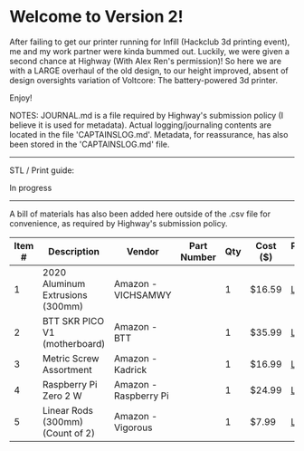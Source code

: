 # Welcome to Version 2!

After failing to get our printer running for Infill (Hackclub 3d printing event), me and my work partner were kinda bummed out.
Luckily, we were given a second chance at Highway (With Alex Ren's permission)! So here we are with a LARGE overhaul of the old design, to our height improved, absent of design
oversights variation of Voltcore: The battery-powered 3d printer.

Enjoy!

NOTES: JOURNAL.md is a file required by Highway's submission policy (I believe it is used for metadata). Actual logging/journaling contents are located in the file 'CAPTAINSLOG.md'. Metadata, for reassurance, has also been stored in the 'CAPTAINSLOG.md' file.

---

STL / Print guide:

In progress

---

A bill of materials has also been added here outside of the .csv file for convenience, as required by Highway's submission policy.

| Item # | Description                             | Vendor                | Part Number | Qty | Cost ($) | Purchase Link                                                                                  |
|--------|-----------------------------------------|------------------------|-------------|-----|----------|------------------------------------------------------------------------------------------------|
| 1      | 2020 Aluminum Extrusions (300mm)        | Amazon - VICHSAMWY     |             | 1   | $16.59   | [Link](https://www.amazon.com/European-Standard-Anodized-Aluminum-Extrusion/dp/B099N5HLM1)     |
| 2      | BTT SKR PICO V1 (motherboard)           | Amazon - BTT           |             | 1   | $35.99   | [Link](https://www.amazon.com/BIGTREETECH-Controller-Raspberry-Printing-Motherboard/dp/B09MYKL9MP) |
| 3      | Metric Screw Assortment                 | Amazon - Kadrick       |             | 1   | $16.99   | [Link](https://www.amazon.com/Kadrick-Assortment-M2-M3-M4/dp/B0CQJZCC9T)                       |
| 4      | Raspberry Pi Zero 2 W                   | Amazon - Raspberry Pi  |             | 1   | $24.99   | [Link](https://www.amazon.com/Raspberry-Zero-Bluetooth-RPi-2W/dp/B09LH5SBPS)                   |
| 5      | Linear Rods (300mm) (Count of 2)        | Amazon - Vigorous      |             | 1   | $7.99    | [Link](https://www.amazon.com/8mm-Smooth-Rods/dp/B07Q2B5NYD)                                   |
